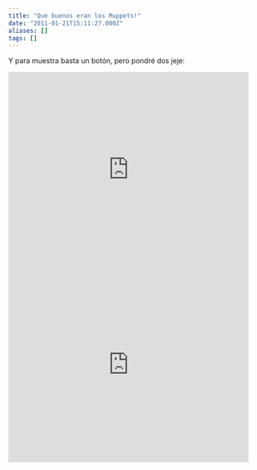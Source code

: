 ```yaml
---
title: "Que buenos eran los Muppets!"
date: "2011-01-21T15:11:27.000Z"
aliases: []
tags: []
---
```


Y para muestra basta un botón, pero pondré dos jeje:

<iframe title="YouTube video player" class="youtube-player" type="text/html" width="480" height="390" src="http://www.youtube.com/embed/CgfZVNv6w2E" frameborder="0" allowFullScreen></iframe>

<iframe width="480" height="390" src="http://www.youtube.com/embed/0yvHWyvexZA" frameborder="0" allowfullscreen></iframe>